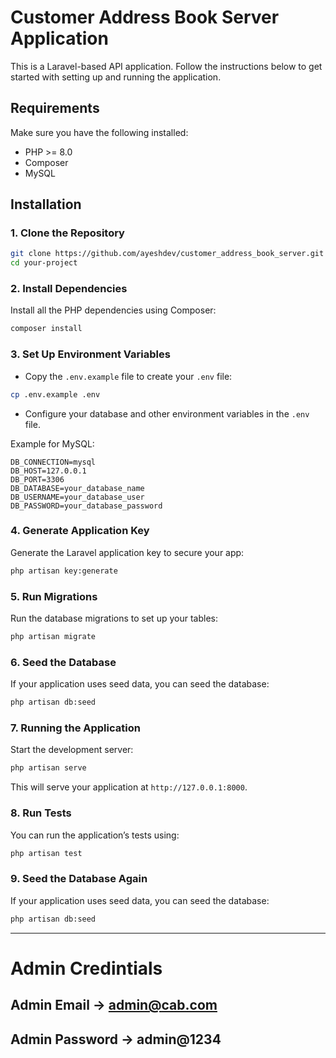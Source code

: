 
# Customer Address Book Server Application

This is a Laravel-based API application. Follow the instructions below to get started with setting up and running the application.

## Requirements

Make sure you have the following installed:

- PHP >= 8.0
- Composer
- MySQL

## Installation

### 1. Clone the Repository

```bash
git clone https://github.com/ayeshdev/customer_address_book_server.git
cd your-project
```

### 2. Install Dependencies

Install all the PHP dependencies using Composer:

```bash
composer install
```

### 3. Set Up Environment Variables

- Copy the `.env.example` file to create your `.env` file:

```bash
cp .env.example .env
```

- Configure your database and other environment variables in the `.env` file. 

Example for MySQL:

```
DB_CONNECTION=mysql
DB_HOST=127.0.0.1
DB_PORT=3306
DB_DATABASE=your_database_name
DB_USERNAME=your_database_user
DB_PASSWORD=your_database_password
```

### 4. Generate Application Key

Generate the Laravel application key to secure your app:

```bash
php artisan key:generate
```

### 5. Run Migrations

Run the database migrations to set up your tables:

```bash
php artisan migrate
```

### 6. Seed the Database

If your application uses seed data, you can seed the database:

```bash
php artisan db:seed
```

### 7. Running the Application

Start the development server:

```bash
php artisan serve
```

This will serve your application at `http://127.0.0.1:8000`.

### 8. Run Tests

You can run the application’s tests using:

```bash
php artisan test
```
### 9. Seed the Database Again

If your application uses seed data, you can seed the database:

```bash
php artisan db:seed
```
----------------------------------------------------------------
# Admin Credintials

## Admin Email -> admin@cab.com
## Admin Password -> admin@1234
